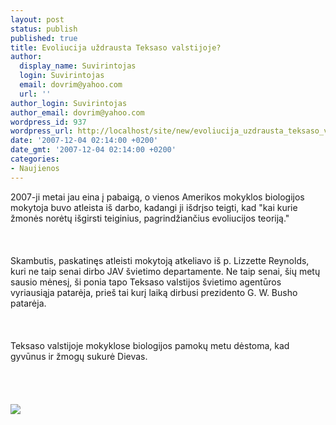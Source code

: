 ```yaml
---
layout: post
status: publish
published: true
title: Evoliucija uždrausta Teksaso valstijoje?
author:
  display_name: Suvirintojas
  login: Suvirintojas
  email: dovrim@yahoo.com
  url: ''
author_login: Suvirintojas
author_email: dovrim@yahoo.com
wordpress_id: 937
wordpress_url: http://localhost/site/new/evoliucija_uzdrausta_teksaso_valstijoje_/
date: '2007-12-04 02:14:00 +0200'
date_gmt: '2007-12-04 02:14:00 +0200'
categories:
- Naujienos
---
```

<p>2007-ji metai jau eina į pabaigą, o vienos Amerikos mokyklos biologijos mokytoja buvo atleista iš darbo, kadangi ji išdrįso teigti, kad &quot;kai kurie žmonės norėtų išgirsti teiginius, pagrindžiančius evoliucijos teoriją.&quot;<br />
<br><br />
<br>Skambutis, paskatinęs atleisti mokytoją atkeliavo iš p. Lizzette Reynolds, kuri ne taip senai dirbo JAV švietimo departamente. Ne taip senai, šių metų sausio mėnesį, ši ponia tapo Teksaso valstijos švietimo agentūros vyriausiąja patarėja, prieš tai kurį laiką dirbusi prezidento G. W. Busho patarėja.<br />
<br><br />
<br>Teksaso valstijoje mokyklose biologijos pamokų metu dėstoma, kad gyvūnus ir žmogų sukurė Dievas.<br />
<br><br />
<br><br><img src="http://www.technews.lt/upl/Failai/Tarbosaurus%20(Tyrannosaurus%20Bataar)1140816893.jpg"><br><br />
<br></p>
